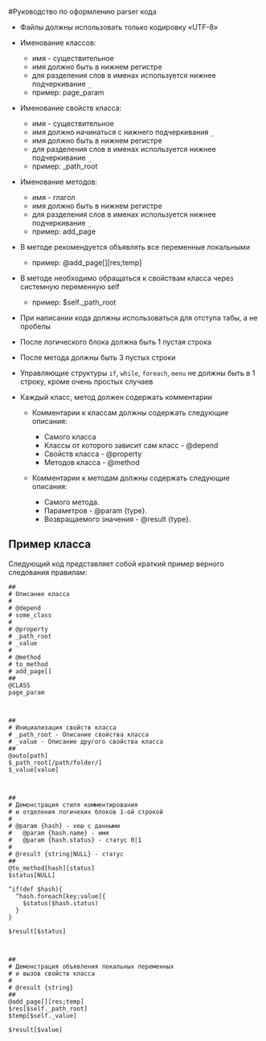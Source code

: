 #Руководство по оформлению parser кода

- Файлы должны использовать только кодировку «UTF-8»
- Именование классов:
  - имя - существительное
  - имя должно быть в нижнем регистре
  - для разделения слов в именах используется нижнее подчеркивание `_`
  - пример: page_param

- Именование свойств класса:
  - имя - существительное
  - имя должно начинаться с нижнего подчеркивания `_`
  - имя должно быть в нижнем регистре
  - для разделения слов в именах используется нижнее подчеркивание `_`
  - пример: _path_root

- Именование методов:
  - имя - глагол
  - имя должно быть в нижнем регистре
  - для разделения слов в именах используется нижнее подчеркивание `_`
  - пример: add_page

- В методе рекомендуется объявлять все переменные локальными
  - пример: @add_page[][res;temp]

- В методе необходимо обращаться к свойствам класса через системную переменную self
  - пример: $self._path_root

- При написании кода должны использоваться для отступа табы, а не пробелы
- После логического блока должна быть 1 пустая строка
- После метода должны быть 3 пустых строки 
- Управляющие структуры `if`, `while`, `foreach`, `menu` не должны быть в 1 строку, кроме очень простых случаев
- Каждый класс, метод должен содержать комментарии
  - Комментарии к классам должны содержать следующие описания:
    - Самого класса
    - Классы от которого зависит сам класс - @depend 
    - Cвойств класса - @property
    - Методов класса - @method

  - Комментарии к методам должны содержать следующие описания: 
    - Самого метода.
    - Параметров - @param {type}.
    - Возвращаемого значения - @result {type}.

Пример класса
-----------

Следующий код представляет собой краткий пример верного следования правилам:

```
##
# Описание класса
#
# @depend
# some_class
#
# @property
# _path_root
# _value
#
# @method 
# to_method
# add_page[]
##
@CLASS
page_param



##
# Инициализация свойств класса
# _path_root - Описание свойства класса
# _value - Описание другого свойства класса
##
@auto[path]
$_path_root[/path/folder/]
$_value[value]



##
# Демонстрация стиля комментирования 
# и отделения логичеких блоков 1-ой строкой
#
# @param {hash} - хеш с данными
#   @param {hash.name} - имя
#   @param {hash.status} - статус 0|1
#
# @result {string|NULL} - статус
##
@to_method[hash][status]
$status[NULL]

^if(def $hash){
  ^hash.foreach[key;value]{
    $status($hash.status)
  }
}

$result[$status]



##
# Демонстрация объявления локальных переменных
# и вызов свойств класса
#
# @result {string}
##
@add_page[][res;temp]
$res[$self._path_root]
$temp[$self._value]

$result[$value]

```
